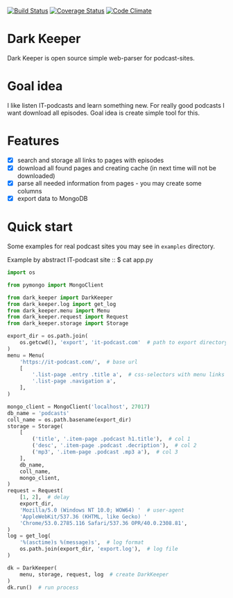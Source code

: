 [![Build Status](https://travis-ci.org/itcrab/dark-keeper.svg?branch=master)](https://travis-ci.org/itcrab/dark-keeper)
[![Coverage Status](https://coveralls.io/repos/github/itcrab/dark-keeper/badge.svg?branch=master)](https://coveralls.io/github/itcrab/dark-keeper?branch=master)
[![Code Climate](https://codeclimate.com/github/itcrab/dark-keeper/badges/gpa.svg)](https://codeclimate.com/github/itcrab/dark-keeper)

# Dark Keeper
Dark Keeper is open source simple web-parser for podcast-sites.

# Goal idea
I like listen IT-podcasts and learn something new.
For really good podcasts I want download all episodes.
Goal idea is create simple tool for this.

# Features
- [x] search and storage all links to pages with episodes
- [x] download all found pages and creating cache (in next time will not be downloaded)
- [x] parse all needed information from pages - you may create some columns
- [x] export data to MongoDB

# Quick start
Some examples for real podcast sites you may see in `examples` directory.

Example by abstract IT-podcast site :: $ cat app.py
```python
import os

from pymongo import MongoClient

from dark_keeper import DarkKeeper
from dark_keeper.log import get_log
from dark_keeper.menu import Menu
from dark_keeper.request import Request
from dark_keeper.storage import Storage

export_dir = os.path.join(
    os.getcwd(), 'export', 'it-podcast.com'  # path to export directory
)
menu = Menu(
    'https://it-podcast.com/',  # base url
    [
        '.list-page .entry .title a',  # css-selectors with menu links
        '.list-page .navigation a',
    ],
)

mongo_client = MongoClient('localhost', 27017)
db_name = 'podcasts'
coll_name = os.path.basename(export_dir)
storage = Storage(
    [
        ('title', '.item-page .podcast h1.title'),  # col 1
        ('desc', '.item-page .podcast .decription'),  # col 2
        ('mp3', '.item-page .podcast .mp3 a'),  # col 3
    ],
    db_name,
    coll_name,
    mongo_client,
)
request = Request(
    [1, 2],  # delay
    export_dir,
    'Mozilla/5.0 (Windows NT 10.0; WOW64) '  # user-agent
    'AppleWebKit/537.36 (KHTML, like Gecko) '
    'Chrome/53.0.2785.116 Safari/537.36 OPR/40.0.2308.81',
)
log = get_log(
    '%(asctime)s %(message)s',  # log format
    os.path.join(export_dir, 'export.log'),  # log file
)

dk = DarkKeeper(
    menu, storage, request, log  # create DarkKeeper
)
dk.run()  # run process
```
